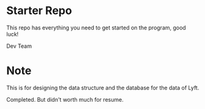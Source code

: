 # Starter Repo
This repo has everything you need to get started on the program, good luck!

Dev Team

# Note
This is for designing the data structure and the database for the data of Lyft.

Completed. But didn't worth much for resume.
